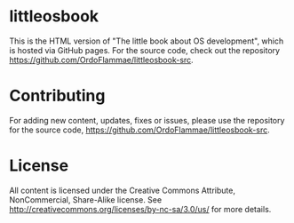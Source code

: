 # littleosbook

This is the HTML version of "The little book about OS development", which is
hosted via GitHub pages. For the source code, check out the repository
<https://github.com/OrdoFlammae/littleosbook-src>.

# Contributing
For adding new content, updates, fixes or issues, please use the repository for
the source code, <https://github.com/OrdoFlammae/littleosbook-src>.

# License
All content is licensed under the Creative Commons Attribute, NonCommercial,
Share-Alike license. See <http://creativecommons.org/licenses/by-nc-sa/3.0/us/>
for more details.
